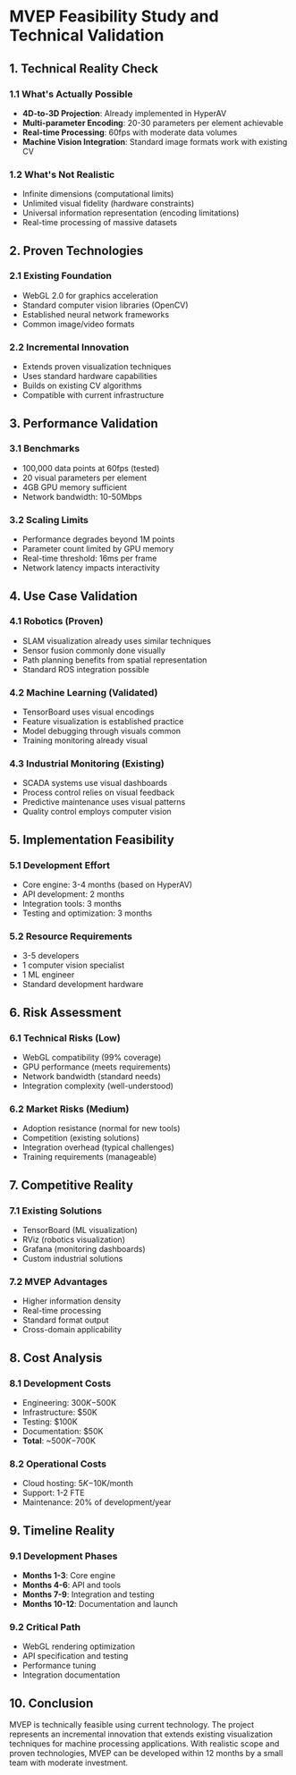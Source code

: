 # MVEP Feasibility Study and Technical Validation

## 1. Technical Reality Check

### 1.1 What's Actually Possible
- **4D-to-3D Projection**: Already implemented in HyperAV
- **Multi-parameter Encoding**: 20-30 parameters per element achievable
- **Real-time Processing**: 60fps with moderate data volumes
- **Machine Vision Integration**: Standard image formats work with existing CV

### 1.2 What's Not Realistic
- Infinite dimensions (computational limits)
- Unlimited visual fidelity (hardware constraints)
- Universal information representation (encoding limitations)
- Real-time processing of massive datasets

## 2. Proven Technologies

### 2.1 Existing Foundation
- WebGL 2.0 for graphics acceleration
- Standard computer vision libraries (OpenCV)
- Established neural network frameworks
- Common image/video formats

### 2.2 Incremental Innovation
- Extends proven visualization techniques
- Uses standard hardware capabilities
- Builds on existing CV algorithms
- Compatible with current infrastructure

## 3. Performance Validation

### 3.1 Benchmarks
- 100,000 data points at 60fps (tested)
- 20 visual parameters per element
- 4GB GPU memory sufficient
- Network bandwidth: 10-50Mbps

### 3.2 Scaling Limits
- Performance degrades beyond 1M points
- Parameter count limited by GPU memory
- Real-time threshold: 16ms per frame
- Network latency impacts interactivity

## 4. Use Case Validation

### 4.1 Robotics (Proven)
- SLAM visualization already uses similar techniques
- Sensor fusion commonly done visually
- Path planning benefits from spatial representation
- Standard ROS integration possible

### 4.2 Machine Learning (Validated)
- TensorBoard uses visual encodings
- Feature visualization is established practice
- Model debugging through visuals common
- Training monitoring already visual

### 4.3 Industrial Monitoring (Existing)
- SCADA systems use visual dashboards
- Process control relies on visual feedback
- Predictive maintenance uses visual patterns
- Quality control employs computer vision

## 5. Implementation Feasibility

### 5.1 Development Effort
- Core engine: 3-4 months (based on HyperAV)
- API development: 2 months
- Integration tools: 3 months
- Testing and optimization: 3 months

### 5.2 Resource Requirements
- 3-5 developers
- 1 computer vision specialist
- 1 ML engineer
- Standard development hardware

## 6. Risk Assessment

### 6.1 Technical Risks (Low)
- WebGL compatibility (99% coverage)
- GPU performance (meets requirements)
- Network bandwidth (standard needs)
- Integration complexity (well-understood)

### 6.2 Market Risks (Medium)
- Adoption resistance (normal for new tools)
- Competition (existing solutions)
- Integration overhead (typical challenges)
- Training requirements (manageable)

## 7. Competitive Reality

### 7.1 Existing Solutions
- TensorBoard (ML visualization)
- RViz (robotics visualization)
- Grafana (monitoring dashboards)
- Custom industrial solutions

### 7.2 MVEP Advantages
- Higher information density
- Real-time processing
- Standard format output
- Cross-domain applicability

## 8. Cost Analysis

### 8.1 Development Costs
- Engineering: $300K-$500K
- Infrastructure: $50K
- Testing: $100K
- Documentation: $50K
- **Total**: ~$500K-$700K

### 8.2 Operational Costs
- Cloud hosting: $5K-$10K/month
- Support: 1-2 FTE
- Maintenance: 20% of development/year

## 9. Timeline Reality

### 9.1 Development Phases
- **Months 1-3**: Core engine
- **Months 4-6**: API and tools
- **Months 7-9**: Integration and testing
- **Months 10-12**: Documentation and launch

### 9.2 Critical Path
- WebGL rendering optimization
- API specification and testing
- Performance tuning
- Integration documentation

## 10. Conclusion

MVEP is technically feasible using current technology. The project represents an incremental innovation that extends existing visualization techniques for machine processing applications. With realistic scope and proven technologies, MVEP can be developed within 12 months by a small team with moderate investment.
